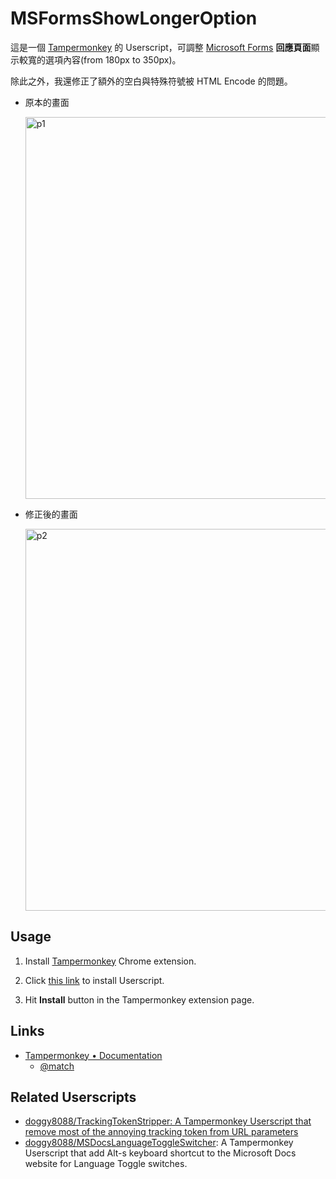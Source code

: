 # MSFormsShowLongerOption

這是一個 [Tampermonkey](https://www.tampermonkey.net/) 的 Userscript，可調整 [Microsoft Forms](https://forms.office.com/) **回應頁面**顯示較寬的選項內容(from 180px to 350px)。

除此之外，我還修正了額外的空白與特殊符號被 HTML Encode 的問題。

- 原本的畫面

    <img width="611" alt="p1" src="https://user-images.githubusercontent.com/88981/117027633-7866c000-ad2f-11eb-8627-163538f3c235.png">

- 修正後的畫面

    <img width="611" alt="p2" src="https://user-images.githubusercontent.com/88981/117027641-7997ed00-ad2f-11eb-90cf-9d12eccde781.png">

## Usage

1. Install [Tampermonkey](https://chrome.google.com/webstore/detail/tampermonkey/dhdgffkkebhmkfjojejmpbldmpobfkfo) Chrome extension.

2. Click [this link](https://github.com/doggy8088/MSFormsShowLongerOption/raw/main/MSFormsShowLongerOption.user.js) to install Userscript.

3. Hit **Install** button in the Tampermonkey extension page.

## Links

- [Tampermonkey • Documentation](https://www.tampermonkey.net/documentation.php)
  - [@match](https://www.tampermonkey.net/documentation.php#_match)

## Related Userscripts

- [doggy8088/TrackingTokenStripper: A Tampermonkey Userscript that remove most of the annoying tracking token from URL parameters](https://github.com/doggy8088/TrackingTokenStripper)
- [doggy8088/MSDocsLanguageToggleSwitcher](https://github.com/doggy8088/MSDocsLanguageToggleSwitcher): A Tampermonkey Userscript that add Alt-s keyboard shortcut to the Microsoft Docs website for Language Toggle switches.